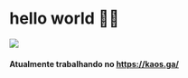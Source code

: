 # hello world 👋🏾
![](https://komarev.com/ghpvc/?username=kristianrose&color=grey)
#### Atualmente trabalhando no **https://kaos.ga/**
